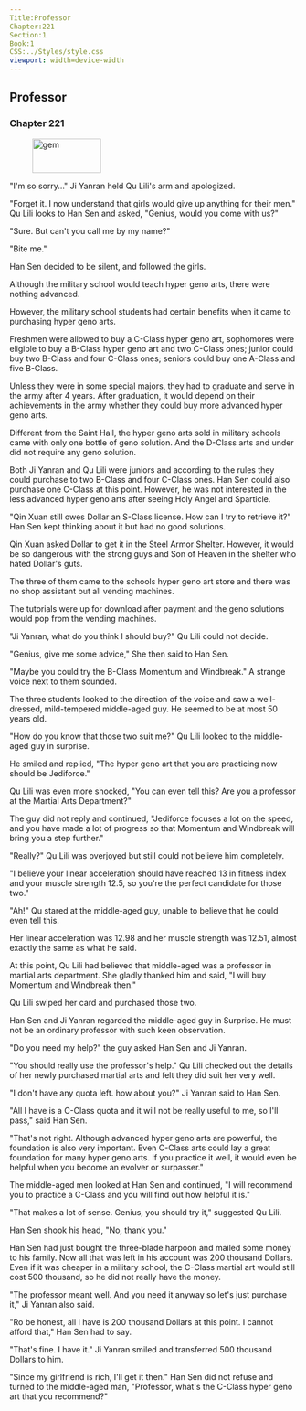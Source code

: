 ```yaml
---
Title:Professor 
Chapter:221 
Section:1 
Book:1 
CSS:../Styles/style.css 
viewport: width=device-width
---
```

  
## Professor
### Chapter 221
  
<figure>
	<img src="../Images/gem.gif" alt="gem" id="gem" width="120" height="60" />
</figure>
  

  
"I'm so sorry..." Ji Yanran held Qu Lili's arm and apologized.

"Forget it. I now understand that girls would give up anything for their men." Qu Lili looks to Han Sen and asked, "Genius, would you come with us?"

"Sure. But can't you call me by my name?"

"Bite me."

Han Sen decided to be silent, and followed the girls.

Although the military school would teach hyper geno arts, there were nothing advanced.

However, the military school students had certain benefits when it came to purchasing hyper geno arts.

Freshmen were allowed to buy a C-Class hyper geno art, sophomores were eligible to buy a B-Class hyper geno art and two C-Class ones; junior could buy two B-Class and four C-Class ones; seniors could buy one A-Class and five B-Class.

Unless they were in some special majors, they had to graduate and serve in the army after 4 years. After graduation, it would depend on their achievements in the army whether they could buy more advanced hyper geno arts.

Different from the Saint Hall, the hyper geno arts sold in military schools came with only one bottle of geno solution. And the D-Class arts and under did not require any geno solution.

Both Ji Yanran and Qu Lili were juniors and according to the rules they could purchase to two B-Class and four C-Class ones. Han Sen could also purchase one C-Class at this point. However, he was not interested in the less advanced hyper geno arts after seeing Holy Angel and Sparticle.

"Qin Xuan still owes Dollar an S-Class license. How can I try to retrieve it?" Han Sen kept thinking about it but had no good solutions.

Qin Xuan asked Dollar to get it in the Steel Armor Shelter. However, it would be so dangerous with the strong guys and Son of Heaven in the shelter who hated Dollar's guts.

The three of them came to the schools hyper geno art store and there was no shop assistant but all vending machines.

The tutorials were up for download after payment and the geno solutions would pop from the vending machines.

"Ji Yanran, what do you think I should buy?" Qu Lili could not decide.

"Genius, give me some advice," She then said to Han Sen.

"Maybe you could try the B-Class Momentum and Windbreak." A strange voice next to them sounded.

The three students looked to the direction of the voice and saw a well-dressed, mild-tempered middle-aged guy. He seemed to be at most 50 years old.

"How do you know that those two suit me?" Qu Lili looked to the middle-aged guy in surprise.

He smiled and replied, "The hyper geno art that you are practicing now should be Jediforce."

Qu Lili was even more shocked, "You can even tell this? Are you a professor at the Martial Arts Department?"

The guy did not reply and continued, "Jediforce focuses a lot on the speed, and you have made a lot of progress so that Momentum and Windbreak will bring you a step further."

"Really?" Qu Lili was overjoyed but still could not believe him completely.

"I believe your linear acceleration should have reached 13 in fitness index and your muscle strength 12.5, so you're the perfect candidate for those two."

"Ah!" Qu stared at the middle-aged guy, unable to believe that he could even tell this.

Her linear acceleration was 12.98 and her muscle strength was 12.51, almost exactly the same as what he said.

At this point, Qu Lili had believed that middle-aged was a professor in martial arts department. She gladly thanked him and said, "I will buy Momentum and Windbreak then."

Qu Lili swiped her card and purchased those two.

Han Sen and Ji Yanran regarded the middle-aged guy in Surprise. He must not be an ordinary professor with such keen observation.

"Do you need my help?" the guy asked Han Sen and Ji Yanran.

"You should really use the professor's help." Qu Lili checked out the details of her newly purchased martial arts and felt they did suit her very well.

"I don't have any quota left. how about you?" Ji Yanran said to Han Sen.

"All I have is a C-Class quota and it will not be really useful to me, so I'll pass," said Han Sen.

"That's not right. Although advanced hyper geno arts are powerful, the foundation is also very important. Even C-Class arts could lay a great foundation for many hyper geno arts. If you practice it well, it would even be helpful when you become an evolver or surpasser."

The middle-aged men looked at Han Sen and continued, "I will recommend you to practice a C-Class and you will find out how helpful it is."

"That makes a lot of sense. Genius, you should try it," suggested Qu Lili.

Han Sen shook his head, "No, thank you."

Han Sen had just bought the three-blade harpoon and mailed some money to his family. Now all that was left in his account was 200 thousand Dollars. Even if it was cheaper in a military school, the C-Class martial art would still cost 500 thousand, so he did not really have the money.

"The professor meant well. And you need it anyway so let's just purchase it," Ji Yanran also said.

"Ro be honest, all I have is 200 thousand Dollars at this point. I cannot afford that," Han Sen had to say.

"That's fine. I have it." Ji Yanran smiled and transferred 500 thousand Dollars to him.

"Since my girlfriend is rich, I'll get it then." Han Sen did not refuse and turned to the middle-aged man, "Professor, what's the C-Class hyper geno art that you recommend?"